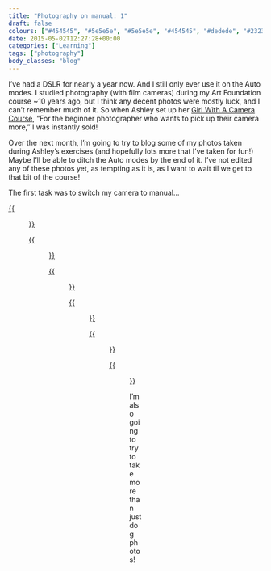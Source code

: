 ```yaml
---
title: "Photography on manual: 1"
draft: false
colours: ["#454545", "#5e5e5e", "#5e5e5e", "#454545", "#dedede", "#232323", "#dedede"]
date: 2015-05-02T12:27:28+00:00
categories: ["Learning"]
tags: ["photography"]
body_classes: "blog"
---
```


I’ve had a DSLR for nearly a year now. And I still only ever use it on the Auto modes. I studied photography (with film cameras) during my Art Foundation course ~10 years ago, but I think any decent photos were mostly luck, and I can’t remember much of it. So when Ashley set up her [Girl With A Camera Course](http://girlwithacamera.co.uk/courses/), “For the beginner photographer who wants to pick up their camera more,” I was instantly sold!

Over the next month, I’m going to try to blog some of my photos taken during Ashley’s exercises (and hopefully lots more that I’ve taken for fun!) Maybe I’ll be able to ditch the Auto modes by the end of it. I’ve not edited any of these photos yet, as tempting as it is, as I want to wait til we get to that bit of the course!

The first task was to switch my camera to manual…

[{{<figure class="wp-caption aligncenter size-full wp-image-4656" src="/images/2015/05/DSCF3427-small.jpg" alt="All-black dark shot" width="1500" height="1000" caption="**First photo on manual**. Fallen at the first hurdle, I turned my settings on to manual and fiddled with the shutter speed and aperture but couldn’t seem to get any exposure at all.">}}](/images/2015/05/DSCF3427-small.jpg)

[{{<figure class="wp-caption aligncenter size-full wp-image-4657" src="/images/2015/05/DSCF3442-small.jpg" alt="Photo of Oskar the dog curled up on the sofa, with a blurry background" width="1500" height="1000" caption="**Narrow depth of field**. Following the examples in Ashley’s email, I tried to get a narrow depth of field on Oskar. The shadow in the room made it a bit awkward, as your eyes are drawn to his leg rather than his head, but at least the background is blurry!">}}](/images/2015/05/DSCF3442-small.jpg)

[{{<figure class="wp-caption aligncenter size-full wp-image-4658" src="/images/2015/05/DSCF3446-small.jpg" alt="Photo of back of tall higgledy-piggledy regency buildings" width="1500" height="1000" caption="**Narrow aperture**. To mimic the landscape shot, I was a bit lazy and looked out of our back window. The built-up buildings round here are pretty maze-like.">}}](/images/2015/05/DSCF3446-small.jpg)

[{{<figure class="wp-caption aligncenter size-full wp-image-4659" src="/images/2015/05/DSCF3450-small.jpg" alt="Mostly blurry photo of Oskar the dog scratching" width="1500" height="1000" caption="**Shutter speed 1**. These next few shots were playing with the shutter speed to see what would be blurry, and what would be sharp. I couldn’t seem to get any of them very sharp!">}}](/images/2015/05/DSCF3450-small.jpg)

[{{<figure class="wp-caption aligncenter size-full wp-image-4660" src="/images/2015/05/DSCF3456-small.jpg" alt="Quite blurry photo of Oskar the dog scratching" width="1500" height="1000" caption="**Shutter speed 2**. The sharpest of the Osky shots.">}}](/images/2015/05/DSCF3456-small.jpg)

[{{<figure class="wp-caption aligncenter size-full wp-image-4661" src="/images/2015/05/DSCF3468-small.jpg" alt="Blurry photo of Oskar the dog scratching" width="1500" height="1000" caption="**Shutter speed 3**. The blurriest of the Osky shots.">}}](/images/2015/05/DSCF3468-small.jpg)

I’m also going to try to take more than just dog photos!

	
